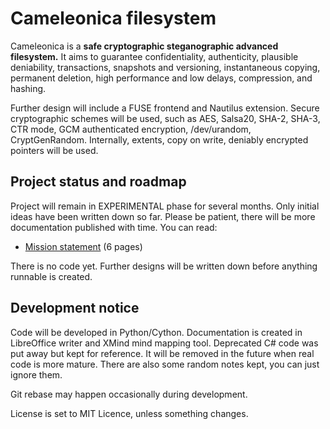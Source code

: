   Cameleonica filesystem
==========================

Cameleonica is a **safe cryptographic steganographic advanced filesystem.** It aims to guarantee confidentiality, authenticity, plausible deniability, transactions, snapshots and versioning, instantaneous copying, permanent deletion, high performance and low delays, compression, and hashing.

Further design will include a FUSE frontend and Nautilus extension. Secure cryptographic schemes will be used, such as AES, Salsa20, SHA-2, SHA-3, CTR mode, GCM authenticated encryption, /dev/urandom, CryptGenRandom. Internally, extents, copy on write, deniably encrypted pointers will be used.

  Project status and roadmap
------------------------------

Project will remain in EXPERIMENTAL phase for several months. Only initial ideas have been written down so far. Please be patient, there will be more documentation published with time. You can read:

- [Mission statement](https://github.com/arekbulski/Cameleonica/blob/master/documentation/mission.pdf) (6 pages)

There is no code yet. Further designs will be written down before anything runnable is created. 

  Development notice
----------------------

Code will be developed in Python/Cython. Documentation is created in LibreOffice writer and XMind mind mapping tool. Deprecated C# code was put away but kept for reference. It will be removed in the future when real code is more mature. There are also some random notes kept, you can just ignore them.

Git rebase may happen occasionally during development.

License is set to MIT Licence, unless something changes.

